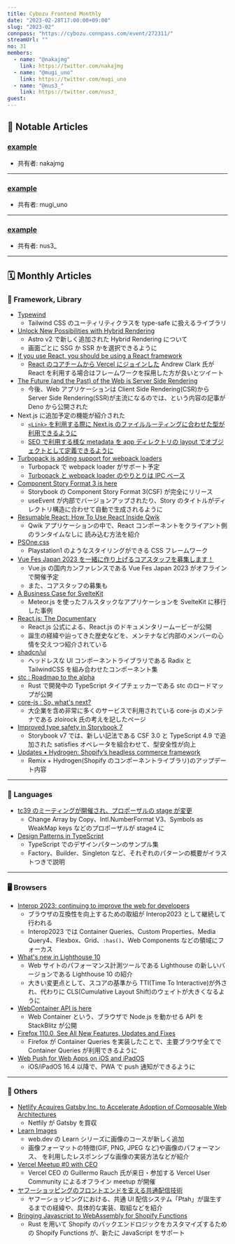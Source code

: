 ```yaml
---
title: Cybozu Frontend Monthly
date: "2023-02-28T17:00:00+09:00"
slug: "2023-02"
connpass: "https://cybozu.connpass.com/event/272311/"
streamUrl: ""
no: 31
members:
  - name: "@nakajmg"
    link: https://twitter.com/nakajmg
  - name: "@mugi_uno"
    link: https://twitter.com/mugi_uno
  - name: "@nus3_"
    link: https://twitter.com/nus3_
guest:
---
```


## 👀 Notable Articles

### [example](https://example.com/)

- 共有者: nakajmg

---

### [example](https://example.com/)

- 共有者: mugi_uno

---

### [example](https://example.com/)

- 共有者: nus3\_

---

## 🗓 Monthly Articles

### 📖 Framework, Library

- [Typewind](https://typewind.vercel.app/)
  - Tailwind CSS のユーティリティクラスを type-safe に扱えるライブラリ
- [Unlock New Possibilities with Hybrid Rendering](https://astro.build/blog/hybrid-rendering/)
  - Astro v2 で新しく追加された Hybrid Rendering について
  - 画面ごとに SSG か SSR かを選択できるように
- [If you use React, you should be using a React framework](https://twitter.com/acdlite/status/1617611126514266112?ref_src=twsrc%5Etfw%7Ctwcamp%5Etweetembed%7Ctwterm%5E1617611126514266112%7Ctwgr%5Ebf73e4c422ba2f353af1bb814ca43c50fe756061%7Ctwcon%5Es1_&ref_url=https%3A%2F%2Fembed.zenn.studio%2Ftweetzenn-embedded__110a61077c474)
  - [React のコアチームから Vercel にジョインした](https://twitter.com/acdlite/status/1623353741750546439?ref_src=twsrc%5Etfw%7Ctwcamp%5Etweetembed%7Ctwterm%5E1623353741750546439%7Ctwgr%5Ea10aa2652eb5338140144b4e2368e5a116903c3c%7Ctwcon%5Es1_&ref_url=https%3A%2F%2Fembed.zenn.studio%2Ftweetzenn-embedded__b85b3d1ed1205) Andrew Clark 氏が React を利用する場合はフレームワークを採用した方が良いとツイート
- [The Future (and the Past) of the Web is Server Side Rendering](https://deno.com/blog/the-future-and-past-is-server-side-rendering)
  - 今後、Web アプリケーションは Client Side Rendering(CSR)から Server Side Rendering(SSR)が主流になるのでは、という内容の記事が Deno から公開された
- Next.js に追加予定の機能が紹介された
  - [`<Link>` を利用する際に Next.js のファイルルーティングに合わせた型が利用できるように](https://twitter.com/shuding_/status/1620137501192253440?ref_src=twsrc%5Etfw%7Ctwcamp%5Etweetembed%7Ctwterm%5E1620137501192253440%7Ctwgr%5E61dedb876001b71ee597887389c0a15890740102%7Ctwcon%5Es1_&ref_url=https%3A%2F%2Fembed.zenn.studio%2Ftweetzenn-embedded__3d5addf4ef942)
  - [SEO で利用する様な metadata を app ディレクトリの layout でオブジェクトとして定義できるように](https://twitter.com/leeerob/status/1619743437577912321?ref_src=twsrc%5Etfw%7Ctwcamp%5Etweetembed%7Ctwterm%5E1619743437577912321%7Ctwgr%5E88fed5d2870e673a1af210f2d623454dd0afc5ef%7Ctwcon%5Es1_&ref_url=https%3A%2F%2Fembed.zenn.studio%2Ftweetzenn-embedded__118a1ff5ef45e)
- [Turbopack is adding support for webpack loaders](https://twitter.com/jaredpalmer/status/1619071988181651456?ref_src=twsrc%5Etfw%7Ctwcamp%5Etweetembed%7Ctwterm%5E1619071988181651456%7Ctwgr%5E7c3e3d09299f6f455c0c2f4b20f14c8c33b8e411%7Ctwcon%5Es1_&ref_url=https%3A%2F%2Fembed.zenn.studio%2Ftweetzenn-embedded__7ed8bdbebb481)
  - Turbopack で webpack loader がサポート予定
  - [Turbopack と webpack loader のやりとりは IPC ベース](https://twitter.com/jaredpalmer/status/1619074649630842880)
- [Component Story Format 3 is here](https://storybook.js.org/blog/storybook-csf3-is-here/)
  - Storybook の Component Story Format 3(CSF) が完全にリリース
  - useEvent が内部でバージョンアップされたり、Story のタイトルがディレクトリ構造に合わせて自動で生成されるように
- [Resumable React: How To Use React Inside Qwik](https://www.builder.io/blog/resumable-react-how-to-use-react-inside-qwik)
  - Qwik アプリケーションの中で、React コンポーネントをクライアント側のランタイムなしに 読み込む方法を紹介
- [PSOne.css](https://micah5.github.io/PSone.css/)
  - Playstation1 のようなスタイリングができる CSS フレームワーク
- [Vue Fes Japan 2023 を一緒に作り上げるコアスタッフを募集します！](https://note.com/448jp/n/nc7d8b591d557)
  - Vue.js の国内カンファレンスである Vue Fes Japan 2023 がオフラインで開催予定
  - また、コアスタッフの募集も
- [A Business Case for SvelteKit](https://elliscs.hashnode.dev/a-business-case-for-sveltekit)
  - Meteor.js を使ったフルスタックなアプリケーションを SvelteKit に移行した事例
- [React.js: The Documentary](https://youtu.be/8pDqJVdNa44)
  - React.js 公式による、React.js のドキュメンタリームービーが公開
  - 誕生の経緯や辿ってきた歴史などを、メンテナなど内部のメンバーの心情を交えつつ紹介されている
- [shadcn/ui](https://github.com/shadcn/ui)
  - ヘッドレスな UI コンポーネントライブラリである Radix と TailwindCSS を組み合わせたコンポーネント集
- [stc : Roadmap to the alpha](https://stc.dudy.dev/docs/roadmap)
  - Rust で開発中の TypeScript タイプチェッカーである stc のロードマップが公開
- [core-js : So, what's next?](https://github.com/zloirock/core-js/blob/65e806202f68e751016d76a27b9a6bef89d2bf16/docs/2023-02-14-so-whats-next.md)
  - 大企業を含め非常に多くのサービスで利用されている core-js のメンテナである zloirock 氏の考えを記したページ
- [Improved type safety in Storybook 7](https://storybook.js.org/blog/improved-type-safety-in-storybook-7/)
  - Storybook v7 では、新しい記法である CSF 3.0 と TypeScript 4.9 で追加された satisfies オペレータを組合わせて、型安全性が向上
- [Updates • Hydrogen: Shopify’s headless commerce framework](https://hydrogen.shopify.dev/updates)
  - Remix + Hydrogen(Shopify のコンポーネントライブラリ)のアップデート内容

---

### 💬 Languages

- [tc39 のミーティングが開催され、プロポーザルの stage が変更](https://twitter.com/robpalmer2/status/1621234674327605248?ref_src=twsrc%5Etfw%7Ctwcamp%5Etweetembed%7Ctwterm%5E1621234674327605248%7Ctwgr%5E29545b27ff7846465819cb3b532d4d04d9365e1e%7Ctwcon%5Es1_&ref_url=https%3A%2F%2Fembed.zenn.studio%2Ftweetzenn-embedded__e521c81ceddae)
  - Change Array by Copy、Intl.NumberFormat V3、Symbols as WeakMap keys などのプロポーザルが stage4 に
- [Design Patterns in TypeScript](https://refactoring.guru/design-patterns/typescript)
  - TypeScript でのデザインパターンのサンプル集
  - Factory、Builder、Singleton など、それぞれのパターンの概要がイラストつきで説明

---

### 🖥 Browsers

- [Interop 2023: continuing to improve the web for developers](https://web.dev/interop-2023/)
  - ブラウザの互換性を向上するための取組が Interop2023 として継続して行われる
  - Interop2023 では Container Queries、Custom Properties、Media Query4、Flexbox、Grid、`:has()`、Web Components などの領域にフォーカス
- [What's new in Lighthouse 10](https://developer.chrome.com/en/blog/lighthouse-10-0/)
  - Web サイトのパフォーマンス計測ツールである Lighthouse の新しいバージョンである Lighthouse 10 の紹介
  - 大きい変更点として、スコアの基準から TTI(Time To Interactive)が外され、代わりに CLS(Cumulative Layout Shift)のウェイトが大きくなるように
- [WebContainer API is here](https://blog.stackblitz.com/posts/webcontainer-api-is-here/)
  - Web Container という、ブラウザで Node.js を動かせる API を StackBlitz が公開
- [Firefox 110.0, See All New Features, Updates and Fixes](https://www.mozilla.org/en-US/firefox/110.0/releasenotes/)
  - Firefox が Container Queries を実装したことで、主要ブラウザ全てで Container Queries が利用できるように
- [Web Push for Web Apps on iOS and iPadOS](https://webkit.org/blog/13878/web-push-for-web-apps-on-ios-and-ipados/)
  - iOS/iPadOS 16.4 以降で、PWA で push 通知ができるように

---

### 🦆 Others

- [Netlify Acquires Gatsby Inc. to Accelerate Adoption of Composable Web Architectures](https://www.netlify.com/press/netlify-acquires-gatsby-inc-to-accelerate-adoption-of-composable-web-architectures/)
  - Netfily が Gatsby を買収
- [Learn Images](https://web.dev/learn-images/)
  - web.dev の Learn シリーズに画像のコースが新しく追加
  - 画像フォーマットの特徴(GIF, PNG, JPEG など)や画像のパフォーマンス、<picture> を利用したレスポンシブな画像の実装方法などが紹介
- [Vercel Meetup #0 with CEO](https://vercel.connpass.com/event/274772/)
  - Vercel CEO の Guillermo Rauch 氏が来日・参加する Vercel User Community によるオフライン meetup が開催
- [ヤフーショッピングのフロントエンドを支える共通配信技術](https://techblog.yahoo.co.jp/entry/2023020830411464/)
  - ヤフーショッピングにおける、共通 UI 配信システム「Ptah」が誕生するまでの経緯や、具体的な実装、取組などを紹介
- [Bringing Javascript to WebAssembly for Shopify Functions](https://shopify.engineering/javascript-in-webassembly-for-shopify-functions)
  - Rust を用いて Shopify のバックエンドロジックをカスタマイズするための Shopify Functions が、新たに JavaScript をサポート
